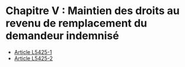 # Chapitre V : Maintien des droits au revenu de remplacement du demandeur indemnisé

* [Article L5425-1](./LEGIARTI000006903901.md)
* [Article L5425-2](./LEGIARTI000006903902.md)
